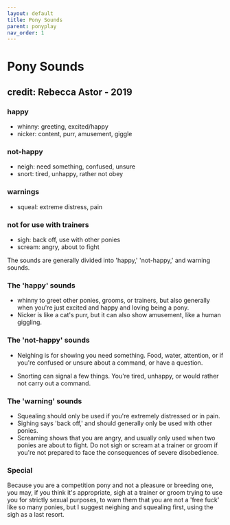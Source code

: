 ```yaml
---
layout: default
title: Pony Sounds
parent: ponyplay
nav_order: 1
---
```

# Pony Sounds

## credit: Rebecca Astor - 2019

### happy

* whinny:    greeting, excited/happy
* nicker:     content, purr, amusement, giggle

### not-happy

* neigh:      need something, confused, unsure
* snort:      tired, unhappy, rather not obey

### warnings

* squeal:     extreme distress, pain

### not for use with trainers

* sigh:       back off, use with other ponies
* scream:  angry, about to fight

The sounds are generally divided into 'happy,' 'not-happy,' and warning sounds.

### The 'happy' sounds

* whinny to greet other ponies, grooms, or trainers, but also generally when you're just excited and happy and loving being a pony.
* Nicker is like a cat's purr, but it can also show amusement, like a human giggling.

### The 'not-happy' sounds

* Neighing is for showing you need something. Food, water, attention, or if you're confused or unsure about a command, or have a question.

* Snorting can signal a few things. You're tired, unhappy, or would rather not carry out a command.

### The 'warning' sounds

* Squealing should only be used if you're extremely distressed or in pain.
* Sighing says 'back off,' and should generally only be used with other ponies.
* Screaming shows that you are angry, and usually only used when two ponies are about to fight. Do not sigh or scream at a trainer or groom if you're not prepared to face the consequences of severe disobedience.

### Special

 Because you are a competition pony and not a pleasure or breeding one, you may, if you think it's appropriate, sigh at a trainer or groom trying to use you for strictly sexual purposes, to warn them that you are not a 'free fuck' like so many ponies, but I suggest neighing and squealing first, using the sigh as a last resort.

